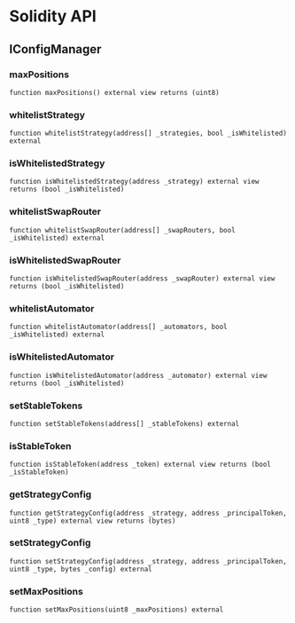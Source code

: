 # Solidity API

## IConfigManager

### maxPositions

```solidity
function maxPositions() external view returns (uint8)
```

### whitelistStrategy

```solidity
function whitelistStrategy(address[] _strategies, bool _isWhitelisted) external
```

### isWhitelistedStrategy

```solidity
function isWhitelistedStrategy(address _strategy) external view returns (bool _isWhitelisted)
```

### whitelistSwapRouter

```solidity
function whitelistSwapRouter(address[] _swapRouters, bool _isWhitelisted) external
```

### isWhitelistedSwapRouter

```solidity
function isWhitelistedSwapRouter(address _swapRouter) external view returns (bool _isWhitelisted)
```

### whitelistAutomator

```solidity
function whitelistAutomator(address[] _automators, bool _isWhitelisted) external
```

### isWhitelistedAutomator

```solidity
function isWhitelistedAutomator(address _automator) external view returns (bool _isWhitelisted)
```

### setStableTokens

```solidity
function setStableTokens(address[] _stableTokens) external
```

### isStableToken

```solidity
function isStableToken(address _token) external view returns (bool _isStableToken)
```

### getStrategyConfig

```solidity
function getStrategyConfig(address _strategy, address _principalToken, uint8 _type) external view returns (bytes)
```

### setStrategyConfig

```solidity
function setStrategyConfig(address _strategy, address _principalToken, uint8 _type, bytes _config) external
```

### setMaxPositions

```solidity
function setMaxPositions(uint8 _maxPositions) external
```

